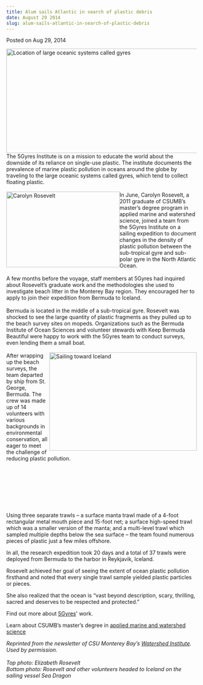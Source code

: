 ```yaml
---
title: Alum sails Atlantic in search of plastic debris
date: August 29 2014
slug: alum-sails-atlantic-in-search-of-plastic-debris
---
```





<span class="date">Posted on Aug 29, 2014    </span>
<p><img alt="Location of large oceanic systems called gyres" src="http://news.csumb.edu/sites/default/files/65/attachments/news/images/gyres.jpg" style="width:550px; height:276px; float:left"/></p>
<p>The 5Gyres Institute is on a mission to educate the world about
the downside of its reliance on single-use plastic. The institute
documents the prevalence of marine plastic pollution in oceans
around the globe by traveling to the large oceanic systems called
gyres, which tend to collect floating plastic.<br>
<br>
<img alt="Carolyn Rosevelt" src="http://news.csumb.edu/sites/default/files/65/attachments/news/images/carolyn_rosevelt_braving_bad_weather.jpg" style="width:300px; height:200px; float:left">In June, Carolyn
Rosevelt, a 2011 graduate of CSUMB&#x2019;s master&#x2019;s degree program in
applied marine and watershed science, joined a team from the 5Gyres
Institute on a sailing expedition to document changes in the
density of plastic pollution between the sub-tropical gyre and
sub-polar gyre in the North Atlantic Ocean.<br>
<br>
A few months before the voyage, staff members at 5Gyres had
inquired about Rosevelt&#x2019;s graduate work and the methodologies she
used to investigate beach litter in the Monterey Bay region. They
encouraged her to apply to join their expedition from Bermuda to
Iceland.<br>
<br>
Bermuda is located in the middle of a sub-tropical gyre. Rosevelt
was shocked to see the large quantity of plastic fragments as they
pulled up to the beach survey sites on mopeds. Organizations such
as the Bermuda Institute of Ocean Sciences and volunteer stewards
with Keep Bermuda Beautiful were happy to work with the 5Gyres team
to conduct surveys, even lending them a small boat.<br>
<br>
<img alt="Sailing toward Iceland" src="http://news.csumb.edu/sites/default/files/65/attachments/news/images/sailing_toward_iceland.jpg" style="width:390px; height:260px; float:right">After wrapping up
the beach surveys, the team departed by ship from St. George,
Bermuda. The crew was made up of 14 volunteers with various
backgrounds in environmental conservation, all eager to meet the
challenge of reducing plastic pollution.</img></br></br></br></br></br></br></img></br></br></p>
<p>Using three separate trawls &#x2013; a surface manta trawl made of a
4-foot rectangular metal mouth piece and 15-foot net; a surface
high-speed trawl which was a smaller version of the manta; and a
multi-level trawl which sampled multiple depths below the sea
surface &#x2013; the team found numerous pieces of plastic just a few
miles offshore.</p>
<p>In all, the research expedition took 20 days and a total of 37
trawls were deployed from Bermuda to the harbor in Reykjavik,
Iceland.</p>
<p>Rosevelt achieved her goal of seeing the extent of ocean plastic
pollution firsthand and noted that every single trawl sample
yielded plastic particles or pieces.</p>
<p>She also realized that the ocean is &#x201C;vast beyond description,
scary, thrilling, sacred and deserves to be respected and
protected.&#x201D;</p>
<p>Find out more about <a href="http://5gyres.org" rel="nofollow">5Gyres</a>&apos; work.</p>
<p>Learn about CSUMB&#x2019;s master&#x2019;s degree in <a href="http://sep.csumb.edu/amws/" rel="nofollow">applied marine and
watershed science</a></p>
<p class="small"><em>Reprinted from the newsletter of CSU Monterey
Bay&#x2019;s <a href="http://watershed.csumb.edu/wi/" rel="nofollow">Watershed Institute</a>. Used by permission.<br>
<br>
Top photo: Elizabeth Rosevelt<br>
Bottom photo: Rosevelt and other volunteers headed to Iceland on
the sailing vessel Sea Dragon</br></br></br></em></p>
<p class="small">&#xA0;</p>
